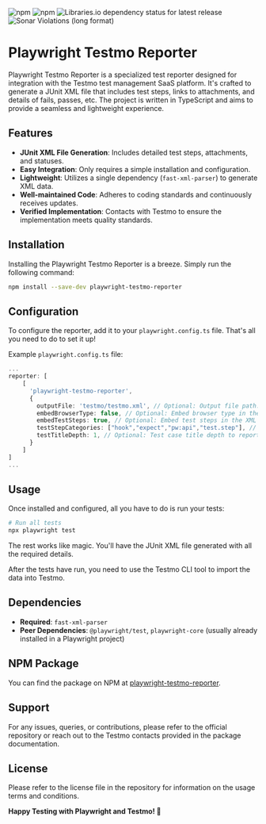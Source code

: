 ![npm](https://img.shields.io/npm/v/playwright-testmo-reporter?logo=npm)
![npm](https://img.shields.io/npm/dt/playwright-testmo-reporter?logo=npm)
![Libraries.io dependency status for latest release](https://img.shields.io/librariesio/release/npm/playwright-testmo-reporter?logo=npm)
![Sonar Violations (long format)](https://img.shields.io/sonar/violations/jonasclaes_playwright-testmo-reporter?server=https%3A%2F%2Fsonarcloud.io&logo=sonarcloud)

# Playwright Testmo Reporter

Playwright Testmo Reporter is a specialized test reporter designed for integration with the Testmo test management SaaS platform. It's crafted to generate a JUnit XML file that includes test steps, links to attachments, and details of fails, passes, etc. The project is written in TypeScript and aims to provide a seamless and lightweight experience.

## Features

- **JUnit XML File Generation**: Includes detailed test steps, attachments, and statuses.
- **Easy Integration**: Only requires a simple installation and configuration.
- **Lightweight**: Utilizes a single dependency (`fast-xml-parser`) to generate XML data.
- **Well-maintained Code**: Adheres to coding standards and continuously receives updates.
- **Verified Implementation**: Contacts with Testmo to ensure the implementation meets quality standards.

## Installation

Installing the Playwright Testmo Reporter is a breeze. Simply run the following command:

```bash
npm install --save-dev playwright-testmo-reporter
```

## Configuration

To configure the reporter, add it to your `playwright.config.ts` file. That's all you need to do to set it up!

Example `playwright.config.ts` file:

```typescript
...
reporter: [
    [
      'playwright-testmo-reporter',
      {
        outputFile: 'testmo/testmo.xml', // Optional: Output file path. Defaults to 'testmo.xml'.
        embedBrowserType: false, // Optional: Embed browser type in the XML file. Defaults to false.
        embedTestSteps: true, // Optional: Embed test steps in the XML file. Defaults to true.
        testStepCategories: ["hook","expect","pw:api","test.step"], // Optional: Test step categories to include in the XML file. Defaults to ["hook","expect","pw:api","test.step"]. Possible options are "hook", "expect", "pw:api", "test.step".
        testTitleDepth: 1, // Optional: Test case title depth to report in the XML file. Defaults to 1. Increase this to 2 include suite name. Increase this even further to include the path.
      }
    ]
]
...
```

## Usage

Once installed and configured, all you have to do is run your tests:

```bash
# Run all tests
npx playwright test
```

The rest works like magic. You'll have the JUnit XML file generated with all the required details.

After the tests have run, you need to use the Testmo CLI tool to import the data into Testmo.

## Dependencies

- **Required**: `fast-xml-parser`
- **Peer Dependencies**: `@playwright/test`, `playwright-core` (usually already installed in a Playwright project)

## NPM Package

You can find the package on NPM at [playwright-testmo-reporter](https://www.npmjs.com/package/playwright-testmo-reporter).

## Support

For any issues, queries, or contributions, please refer to the official repository or reach out to the Testmo contacts provided in the package documentation.

## License

Please refer to the license file in the repository for information on the usage terms and conditions.

**Happy Testing with Playwright and Testmo! 🚀**
